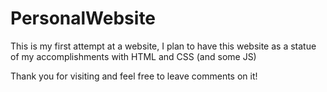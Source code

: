 # PersonalWebsite
This is my first attempt at a website, I plan to have this website as a statue of my accomplishments with HTML and CSS (and some JS)

Thank you for visiting and feel free to leave comments on it!
